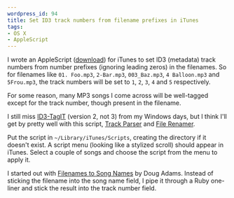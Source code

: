 ```yaml
--- 
wordpress_id: 94
title: Set ID3 track numbers from filename prefixes in iTunes
tags: 
- OS X
- AppleScript
---
```

I wrote an AppleScript (<a href="http://henrik.nyh.se/uploads/ID3%20Track%20Numbers%20from%20Filename%20Prefixes.scpt">download</a>) for iTunes to set ID3 (metadata) track numbers from number prefixes (ignoring leading zeros) in the filenames. So for filenames like <code>01. Foo.mp3</code>, <code>2-Bar.mp3</code>, <code>003_Baz.mp3</code>, <code>4 Balloon.mp3</code> and <code>5Frou.mp3</code>, the track numbers will be set to <code>1</code>, <code>2</code>, <code>3</code>, <code>4</code> and <code>5</code> respectively.

For some reason, many MP3 songs I come across will be well-tagged except for the track number, though present in the filename.

<!--more-->

I still miss <a href="http://www.id3-tagit.de/english/index.htm">ID3-TagIT</a> (version 2, not 3) from my Windows days, but I think I'll get by pretty well with this script, <a href="http://www.dougscripts.com/itunes/scripts/ss.php?sp=trackparser">Track Parser</a> and <a href="http://www.dougscripts.com/itunes/scripts/ss.php?sp=filerenamer">File Renamer</a>.

Put the script in <code>~/Library/iTunes/Scripts</code>, creating the directory if it doesn't exist. A script menu (looking like a stylized scroll) should appear in iTunes. Select a couple of songs and choose the script from the menu to apply it.

I started out with <a href="http://www.dougscripts.com/itunes/scripts/ss.php?sp=filenamestosongnames">Filenames to Song Names</a> by Doug Adams. Instead of sticking the filename into the song name field, I pipe it through a Ruby one-liner and stick the result into the track number field.
